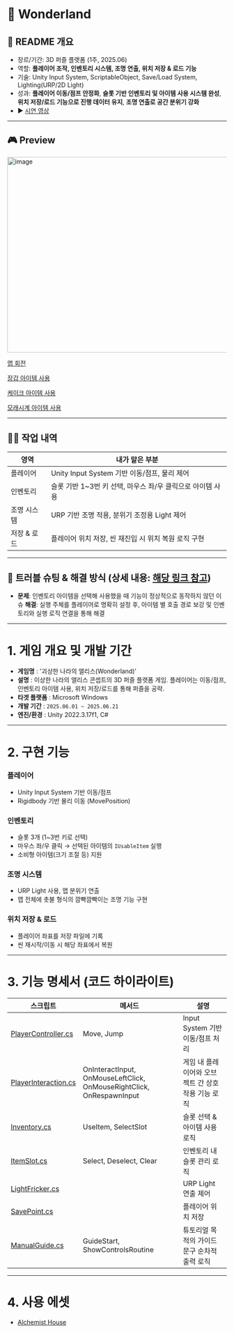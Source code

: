 # 🐇 Wonderland

## 🔎 README 개요
- 장르/기간: 3D 퍼즐 플랫폼 (1주, 2025.06)
- 역할: **플레이어 조작, 인벤토리 시스템, 조명 연출, 위치 저장 & 로드 기능**
- 기술: Unity Input System, ScriptableObject, Save/Load System, Lighting(URP/2D Light)
- 성과: **플레이어 이동/점프 안정화**, **슬롯 기반 인벤토리 및 아이템 사용 시스템 완성**,  
  **위치 저장/로드 기능으로 진행 데이터 유지**, **조명 연출로 공간 분위기 강화**
- ▶️ [시연 영상](https://drive.google.com/file/d/13P6lxGPXSjomlvTmESlo4HdzRF8pPvOT/view?usp=drive_link)

---

## 🎮 Preview
<img width="808" height="449" alt="image" src="https://github.com/user-attachments/assets/63b14f4b-65a3-4f1f-88dc-c0c35f6a2e49" />


[맵 회전](https://www.youtube.com/watch?v=m8gV3JLoujg&t=1s)

[장갑 아이템 사용](https://www.youtube.com/watch?v=_2X0z7_6pKg)

[케이크 아이템 사용](https://www.youtube.com/watch?v=tuTkrrDmda8)

[모래시계 아이템 사용](https://www.youtube.com/watch?v=byBp0D_e7UQ&t=1s)

---

## 🙋‍♂️ 작업 내역
| 영역 | 내가 맡은 부분 |
|---|---|
| 플레이어 | Unity Input System 기반 이동/점프, 물리 제어 |
| 인벤토리 | 슬롯 기반 1~3번 키 선택, 마우스 좌/우 클릭으로 아이템 사용 |
| 조명 시스템 | URP 기반 조명 적용, 분위기 조정용 Light 제어 |
| 저장 & 로드 | 플레이어 위치 저장, 씬 재진입 시 위치 복원 로직 구현 |

---

## 🧩 트러블 슈팅 & 해결 방식 (상세 내용: [해당 링크 참고](https://velog.io/@character453/%EB%B3%B8%EC%BA%A0%ED%94%84-7%EC%A3%BC%EC%B0%A8-%EC%9D%B8%EB%B2%A4%ED%86%A0%EB%A6%AC-%EC%95%84%EC%9D%B4%ED%85%9C-%EC%82%AC%EC%9A%A9-%EC%8B%9C-%EB%8C%80%EC%83%81-%EB%AF%B8%EC%97%B0%EA%B2%B0%EB%90%98%EB%8A%94-%EC%9D%B4%EC%8A%88))
- **문제**: 인벤토리 아이템을 선택해 사용했을 때 기능이 정상적으로 동작하지 않던 이슈
  **해결**: 실행 주체를 플레이어로 명확히 설정 후, 아이템 별 호출 경로 보강 및 인벤토리와 실행 로직 연결을 통해 해결
  
---

# 1. 게임 개요 및 개발 기간

- **게임명** : '괴상한 나라의 앨리스(Wonderland)'
- **설명** : 이상한 나라의 앨리스 콘셉트의 3D 퍼즐 플랫폼 게임. 플레이어는 이동/점프, 인벤토리 아이템 사용, 위치 저장/로드를 통해 퍼즐을 공략.
- **타겟 플랫폼** : Microsoft Windows
- **개발 기간** : `2025.06.01 ~ 2025.06.21`
- **엔진/환경** : Unity 2022.3.17f1, C#

---

# 2. 구현 기능

### 플레이어
- Unity Input System 기반 이동/점프
- Rigidbody 기반 물리 이동 (MovePosition)

### 인벤토리
- 슬롯 3개 (1~3번 키로 선택)
- 마우스 좌/우 클릭 → 선택된 아이템의 `IUsableItem` 실행
- 소비형 아이템(크기 조절 등) 지원

### 조명 시스템
- URP Light 사용, 맵 분위기 연출
- 맵 전체에 촛불 형식의 깜빡깜빡이는 조명 기능 구현

### 위치 저장 & 로드
- 플레이어 좌표를 저장 파일에 기록
- 씬 재시작/이동 시 해당 좌표에서 복원

---

# 3. 기능 명세서 (코드 하이라이트)

| 스크립트 | 메서드 | 설명 |
|---|---|---|
| [PlayerController.cs](https://github.com/ParkJWoo/Portfolio_Public/blob/main/Wonderland/CodeSamples/1.%20Player/PlayerController.cs) | Move, Jump | Input System 기반 이동/점프 처리 |
| [PlayerInteraction.cs](https://github.com/ParkJWoo/Portfolio_Public/blob/main/Wonderland/CodeSamples/1.%20Player/PlayerInteraction.cs) | OnInteractInput, OnMouseLeftClick, OnMouseRightClick, OnRespawnInput | 게임 내 플레이어와 오브젝트 간 상호작용 기능 로직 |
| [Inventory.cs](https://github.com/ParkJWoo/Portfolio_Public/blob/main/Wonderland/CodeSamples/2.%20UIs/Inventory/Inventory.cs) | UseItem, SelectSlot | 슬롯 선택 & 아이템 사용 로직 |
| [ItemSlot.cs](https://github.com/ParkJWoo/Portfolio_Public/blob/main/Wonderland/CodeSamples/2.%20UIs/ItemSlot/ItemSlot.cs) | Select, Deselect, Clear | 인벤토리 내 슬롯 관리 로직 |
| [LightFricker.cs](https://github.com/ParkJWoo/Portfolio_Public/blob/main/Wonderland/CodeSamples/5.%20Lighting/LightFricker.cs) |  | URP Light 연출 제어 |
| [SavePoint.cs](https://github.com/ParkJWoo/Portfolio_Public/blob/main/Wonderland/CodeSamples/3.%20SaveLoad/SavePoint.cs) |  | 플레이어 위치 저장 |
| [ManualGuide.cs](https://github.com/ParkJWoo/Portfolio_Public/blob/main/Wonderland/CodeSamples/4.%20Guide/ManualGuide.cs) | GuideStart, ShowControlsRoutine | 튜토리얼 목적의 가이드 문구 순차적 출력 로직 |


---

# 4. 사용 에셋
- [Alchemist House](https://assetstore.unity.com/packages/3d/environments/alchemist-house-112442?srsltid=AfmBOoqyE0zWxdF3Ju8wHoGMm0KliWHVeekSHbuZd3MQfvzx1vCZy58X)
